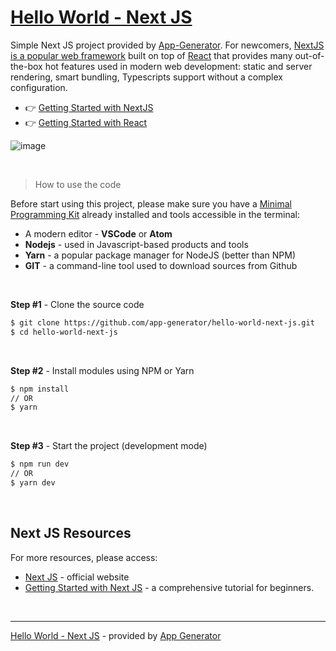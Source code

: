 # [Hello World - Next JS](https://app-generator.dev/docs/technologies/nextjs/index.html)

Simple Next JS project provided by [App-Generator](https://app-generator.dev/). For newcomers, [NextJS is a popular web framework](https://app-generator.dev/docs/technologies/nextjs/index.html) built on top of [React](https://app-generator.dev/docs/technologies/react/index.html) that provides many out-of-the-box hot features used in modern web development: static and server rendering, smart bundling, Typescripts support without a complex configuration.  

- 👉 [Getting Started with NextJS](https://app-generator.dev/docs/technologies/nextjs/index.html)
- 👉 [Getting Started with React](https://app-generator.dev/docs/technologies/react/index.html)

![image](https://user-images.githubusercontent.com/51070104/120604977-375ceb00-c456-11eb-899b-20b385b962a6.png)

<br />

> How to use the code

Before start using this project, please make sure you have a [Minimal Programming Kit](https://docs.appseed.us/content/tutorials/minimal-programming-kit) already installed and tools accessible in the terminal:

- A modern editor - **VSCode** or **Atom**
- **Nodejs** - used in Javascript-based products and tools
- **Yarn** - a popular package manager for NodeJS (better than NPM)
- **GIT** - a command-line tool used to download sources from Github

<br />

**Step #1** - Clone the source code

```bash
$ git clone https://github.com/app-generator/hello-world-next-js.git
$ cd hello-world-next-js
```

<br />

**Step #2** - Install modules using NPM or Yarn

```bash
$ npm install
// OR
$ yarn
```

<br />

**Step #3** - Start the project (development mode)

```bash
$ npm run dev
// OR
$ yarn dev
```

<br />

## Next JS Resources

For more resources, please access: 

- [Next JS](https://nextjs.org/) - official website
- [Getting Started with Next JS](https://docs.appseed.us/content/getting-started-with/next-js) - a comprehensive tutorial for beginners. 

<br />

---
[Hello World - Next JS](https://app-generator.dev/docs/technologies/nextjs/index.html) - provided by [App Generator]([https://appseed.us/](https://app-generator.dev/))
